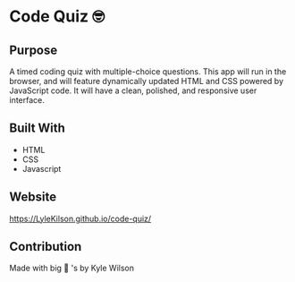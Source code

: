 # Code Quiz 🤓

## Purpose
A timed coding quiz with multiple-choice questions. This app will run in the browser, and will feature dynamically updated HTML and CSS powered by JavaScript code. It will have a clean, polished, and responsive user interface.


## Built With
* HTML
* CSS
* Javascript

## Website
https://LyleKilson.github.io/code-quiz/

## Contribution
Made with big 🧠 's by Kyle Wilson
